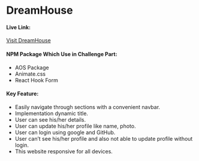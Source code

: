# DreamHouse

#### Live Link:
[Visit DreamHouse](https://luxury-mousse-db8691.netlify.app/)

#### NPM Package Which Use in Challenge Part:
- AOS Package
- Animate.css
- React Hook Form

#### Key Feature:
- Easily navigate through sections with a convenient navbar.
- Implementation dynamic title.
- User can see his/her details.
- User can update his/her profile like name, photo. 
- User can login using google and GitHub.
- User can’t see his/her profile and also not able to update profile without login.
- This website responsive for all devices.
